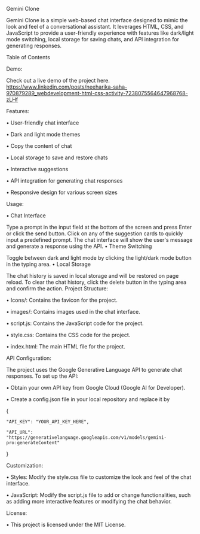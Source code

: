 Gemini Clone

Gemini Clone is a simple web-based chat interface designed to mimic the look and feel of a conversational assistant. It leverages HTML, CSS, and JavaScript to provide a user-friendly experience with features like dark/light mode switching, local storage for saving chats, and API integration for generating responses.

Table of Contents

Demo:

Check out a live demo of the project here. https://www.linkedin.com/posts/neeharika-saha-970879289_webdevelopment-html-css-activity-7238075564647968768-zLHf

Features:

• User-friendly chat interface

• Dark and light mode themes

• Copy the content of chat

• Local storage to save and restore chats

• Interactive suggestions

• API integration for generating chat responses

• Responsive design for various screen sizes

Usage:

• Chat Interface

Type a prompt in the input field at the bottom of the screen and press Enter or click the send button.
Click on any of the suggestion cards to quickly input a predefined prompt.
The chat interface will show the user's message and generate a response using the API.
• Theme Switching

Toggle between dark and light mode by clicking the light/dark mode button in the typing area.
• Local Storage

The chat history is saved in local storage and will be restored on page reload.
To clear the chat history, click the delete button in the typing area and confirm the action.
Project Structure:

• Icons/: Contains the favicon for the project.

• images/: Contains images used in the chat interface.

• script.js: Contains the JavaScript code for the project.

• style.css: Contains the CSS code for the project.

• index.html: The main HTML file for the project.

API Configuration:

The project uses the Google Generative Language API to generate chat responses. To set up the API:

• Obtain your own API key from Google Cloud (Google AI for Developer).

• Create a config.json file in your local repository and replace it by 

  {
  
    "API_KEY": "YOUR_API_KEY_HERE",
    
    "API_URL": "https://generativelanguage.googleapis.com/v1/models/gemini-pro:generateContent"
    
  }
  
Customization:

• Styles: Modify the style.css file to customize the look and feel of the chat interface.

• JavaScript: Modify the script.js file to add or change functionalities, such as adding more interactive features or modifying the chat behavior.

License:

• This project is licensed under the MIT License.
